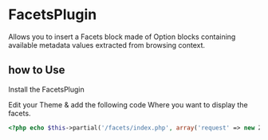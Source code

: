 # FacetsPlugin

Allows you to insert a Facets block made of Option blocks containing available metadata values extracted from browsing context.

## how to Use

Install the FacetsPlugin

Edit your Theme & add the following code Where you want to display the facets.

```php
<?php echo $this->partial('/facets/index.php', array('request' => new Zend_Controller_Request_Http())); ?>
```
